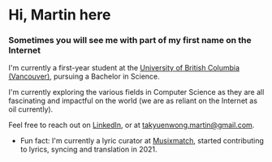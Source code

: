 # Hi, Martin here
### Sometimes you will see me with part of my first name on the Internet

I'm currently a first-year student at the [University of British Columbia (Vancouver)](https://ubc.ca), pursuing a Bachelor in Science.

I'm currently exploring the various fields in Computer Science as they are all fascinating and impactful on the world (we are as reliant on the Internet as oil currently).

Feel free to reach out on [LinkedIn](https://www.linkedin.com/in/martin0wong/), or at <takyuenwong.martin@gmail.com>.

- Fun fact: I'm currently a lyric curator at [Musixmatch](https://www.musixmatch.com/), started contributing to lyrics, syncing and translation in 2021.
<!--
**martin0wong/martin0wong** is a ✨ _special_ ✨ repository because its `README.md` (this file) appears on your GitHub profile.

Here are some ideas to get you started:

- 🔭 I’m currently working on ...
- 🌱 I’m currently learning ...
- 👯 I’m looking to collaborate on ...
- 🤔 I’m looking for help with ...
- 💬 Ask me about ...
- 📫 How to reach me: ...
- 😄 Pronouns: ...
- ⚡ Fun fact: ...
-->
